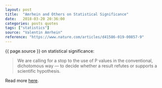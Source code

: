 ```yaml
---
layout: post
title:  "Amrhein and Others on Statistical Significance"
date:   2018-03-20 20:36:00
categories: posts quotes
tags: ["statistics"]
source: "Valentin Amrhein"
reference: "https://www.nature.com/articles/d41586-019-00857-9"
---
```


{{ page.source }} on statistical significance:

> We are calling for a stop to the use of P values in the conventional, dichotomous way — to decide whether a result refutes or supports a scientific hypothesis.

Read more [here]({{page.reference}}).
